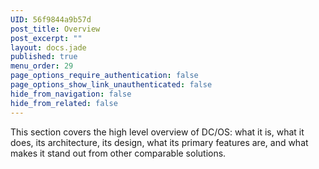 ```yaml
---
UID: 56f9844a9b57d
post_title: Overview
post_excerpt: ""
layout: docs.jade
published: true
menu_order: 29
page_options_require_authentication: false
page_options_show_link_unauthenticated: false
hide_from_navigation: false
hide_from_related: false
---
```

This section covers the high level overview of DC/OS: what it is, what it does, its architecture, its design, what its primary features are, and what makes it stand out from other comparable solutions.
